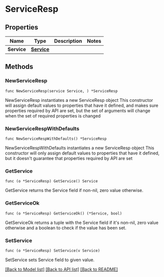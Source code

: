 # ServiceResp

## Properties

Name | Type | Description | Notes
------------ | ------------- | ------------- | -------------
**Service** | [**Service**](Service.md) |  | 

## Methods

### NewServiceResp

`func NewServiceResp(service Service, ) *ServiceResp`

NewServiceResp instantiates a new ServiceResp object
This constructor will assign default values to properties that have it defined,
and makes sure properties required by API are set, but the set of arguments
will change when the set of required properties is changed

### NewServiceRespWithDefaults

`func NewServiceRespWithDefaults() *ServiceResp`

NewServiceRespWithDefaults instantiates a new ServiceResp object
This constructor will only assign default values to properties that have it defined,
but it doesn't guarantee that properties required by API are set

### GetService

`func (o *ServiceResp) GetService() Service`

GetService returns the Service field if non-nil, zero value otherwise.

### GetServiceOk

`func (o *ServiceResp) GetServiceOk() (*Service, bool)`

GetServiceOk returns a tuple with the Service field if it's non-nil, zero value otherwise
and a boolean to check if the value has been set.

### SetService

`func (o *ServiceResp) SetService(v Service)`

SetService sets Service field to given value.



[[Back to Model list]](../README.md#documentation-for-models) [[Back to API list]](../README.md#documentation-for-api-endpoints) [[Back to README]](../README.md)



